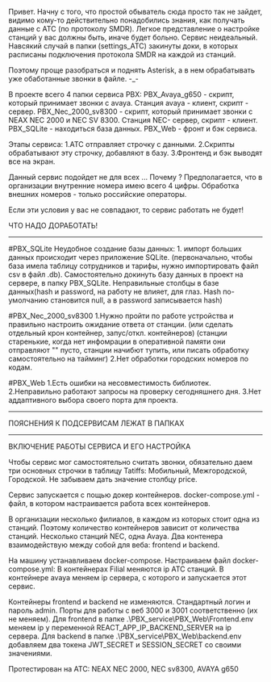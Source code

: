 Привет.
Начну с того, что простой обыватель сюда просто так не зайдет, 
видимо кому-то действительно понадобились знания, как получать данные с АТС (по протоколу SMDR). 
Легкое представление о настройке станций у вас должны быть, иначе будет больно.
Сервис неидеальный. Навсякий случай в папки (settings_ATC) закинуты доки, в которых расписаны подключения протокола SMDR на каждой из станций.

Поэтому проще разобраться и поднять Asterisk, а в нем обрабатывать уже обаботанные звонки в файле. -_-

В проекте всего 4 папки сервиса PBX:
PBX_Avaya_g650 - скрипт, который принимает звонки с avaya. Станция avaya - клиент, скрипт - сервер.
PBX_Nec_2000_sv8300 - скрипт, который принимает звонки с NEAX NEC 2000 и NEC SV 8300. Станция NEC- сервер, скрипт - клиент.
PBX_SQLite - находиться база данных.
PBX_Web - фронт и бэк сервиса.

Этапы сервиса: 
1.АТС отправляет строчку с данными.
2.Скрипты обрабатывают эту строчку, добавляют в базу.
3.Фронтенд и бэк выводят все на экран.


Данный сервис подойдет не для всех ... Почему ? 
Предполагается, что в организации внутренние номера имею всего 4 цифры.
Обработка внешних номеров - только российские операторы.

Если эти условия у вас не совпадают, то сервис работать не будет!

ЧТО НАДО ДОРАБОТАТЬ!
_____________________________________________________________________________________

#PBX_SQLite
Неудобное создание базы данных: 1. импорт больших данных происходит через приложение SQLite.
(первоначально, чтобы база имела таблицу сотрудников и тарифы, нужно импортировать файл csv в файл .db). 
Самостоятельно докинуть базу данных в проект на сервере, в папку PBX_SQLite.
Неправильные столбцы в базе данных(hash и password, на работу не влияет, для глаз. 
Hash по-умолчанию становится null, а в password записывается hash)

#PBX_Nec_2000_sv8300
1.Нужно пройти по работе устройства и правильно настроить ожидание ответа от станции. 
(или сделать отдельный крон контейнер, запус/откл. контейнеров)
(станции старенькие, когда нет инфомрации в оперативной памяти они отправляют 
"" пусто, станции начибют тупить, или писать обработку самостоятельно на тайминг)
2.Нет обработки городских номеров по кодам.

#PBX_Web
1.Есть ошибки на несовместимость библиотек.
2.Неправильно работают запросы на проверку сегодняшнего дня. 
3.Нет аддаптивного выбора своего порта для проекта.

_____________________________________________________________________________________

ПОЯСНЕНИЯ К ПОДСЕРВИСАМ ЛЕЖАТ В ПАПКАХ

_____________________________________________________________________________________

ВКЛЮЧЕНИЕ РАБОТЫ СЕРВИСА И ЕГО НАСТРОЙКА

Чтобы сервис мог самостоятельно считать звонки, обязательно даем три основных строчки в таблицу 
Tatiffs: Мобильный, Межгородской, Городской. Не забываем дать значение столбцу price.

Сервис запускается с пощью докер контейнеров.
docker-compose.yml - файл, в котором настраивается работа всех контейнеров.

В организации несколько филиалов, в каждом из которых стоит одна из станций.
Поэтому количество контейнеров зависит от количества станций. 
Несколько станций NEC, одна Avaya. 
Два контенера взаимодействую между собой для веба: frontend и backend.


На машину устанавливаем docker-compose. 
Настраиваем файл docker-compose.yml:
В контейнерах Filial меняются ip АТС станций.
В контейнере avaya меняем ip сервера, с которого и запускается этот сервис.

Контейнеры frontend и backend не изменяются. 
Стандартный логин и пароль admin.
Порты для работы с веб 3000 и 3001 соответственно (их не меняем).
Для frontend в папке .\PBX_service\PBX_Web\Frontend\.env меняем ip у переменной REACT_APP_IP_BACKEND_SERVER на ip сервера.
Для backend в папке .\PBX_service\PBX_Web\backend\.env добавляем два токена JWT_SECRET и SESSION_SECRET со своими значениями.



Протестирован на АТС: 
NEAX NEC 2000, NEC sv8300, AVAYA g650

